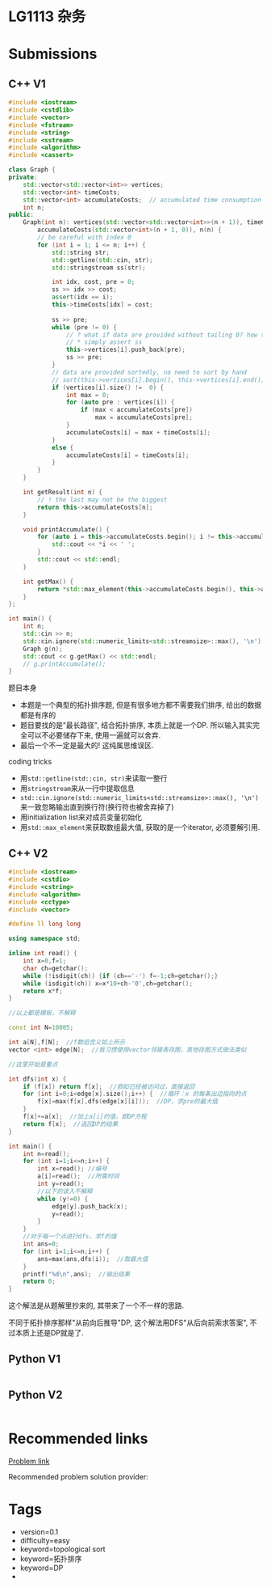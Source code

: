 # LG1113 杂务

# Submissions

## C++ V1

```C++
#include <iostream>
#include <cstdlib>
#include <vector>
#include <fstream>
#include <string>
#include <sstream>
#include <algorithm>
#include <cassert>

class Graph {
private:
    std::vector<std::vector<int>> vertices;
    std::vector<int> timeCosts;
    std::vector<int> accumulateCosts;  // accumulated time consumption until this job finishes
    int n;
public:
    Graph(int n): vertices(std::vector<std::vector<int>>(n + 1)), timeCosts(std::vector<int>(n + 1)), 
        accumulateCosts(std::vector<int>(n + 1, 0)), n(n) {
        // be careful with index 0
        for (int i = 1; i <= n; i++) {
            std::string str;
            std::getline(std::cin, str);
            std::stringstream ss(str);

            int idx, cost, pre = 0;
            ss >> idx >> cost;
            assert(idx == i);
            this->timeCosts[idx] = cost;
            
            ss >> pre;
            while (pre != 0) {
                // ? what if data are provided without tailing 0? how to detect ending?
                // * simply assert ss
                this->vertices[i].push_back(pre);
                ss >> pre;
            }
            // data are provided sortedly, no need to sort by hand
            // sort(this->vertices[i].begin(), this->vertices[i].end());
            if (vertices[i].size() !=  0) {
                int max = 0;
                for (auto pre : vertices[i]) {
                    if (max < accumulateCosts[pre])
                        max = accumulateCosts[pre];
                }
                accumulateCosts[i] = max + timeCosts[i];
            }
            else {
                accumulateCosts[i] = timeCosts[i];
            }
        }
    }

    int getResult(int n) {
        // ! the last may not be the biggest
        return this->accumulateCosts[n];
    }

    void printAccumulate() {
        for (auto i = this->accumulateCosts.begin(); i != this->accumulateCosts.end(); i++) {
            std::cout << *i << ' ';
        }
        std::cout << std::endl;
    }

    int getMax() {
        return *std::max_element(this->accumulateCosts.begin(), this->accumulateCosts.end());
    }
};

int main() {
    int n;
    std::cin >> n;
    std::cin.ignore(std::numeric_limits<std::streamsize>::max(), '\n');
    Graph g(n);
    std::cout << g.getMax() << std::endl;
    // g.printAccumulate();
}
```

题目本身

- 本题是一个典型的拓扑排序题, 但是有很多地方都不需要我们排序, 给出的数据都是有序的
- 题目要找的是"最长路径", 结合拓扑排序, 本质上就是一个DP. 所以输入其实完全可以不必要储存下来, 使用一遍就可以舍弃.
- 最后一个不一定是最大的! 这纯属思维误区.

coding tricks

- 用`std::getline(std::cin, str)`来读取一整行
- 用`stringstream`来从一行中提取信息
- `std::cin.ignore(std::numeric_limits<std::streamsize>::max(), '\n')`来一致忽略输出直到换行符(换行符也被舍弃掉了)
- 用initialization list来对成员变量初始化
- 用`std::max_element`来获取数组最大值, 获取的是一个iterator, 必须要解引用.



## C++ V2

```C++
#include <iostream>
#include <cstdio>
#include <cstring>
#include <algorithm>
#include <cctype>
#include <vector>

#define ll long long

using namespace std;

inline int read() {
	int x=0,f=1;
	char ch=getchar();
	while (!isdigit(ch)) {if (ch=='-') f=-1;ch=getchar();}
	while (isdigit(ch)) x=x*10+ch-'0',ch=getchar();
	return x*f;
}

//以上都是模板，不解释

const int N=10005;

int a[N],f[N];  //f数组含义如上所示
vector <int> edge[N];  //我习惯使用vector邻接表存图，其他存图方式做法类似

//这里开始是重点

int dfs(int x) {
	if (f[x]) return f[x];  //假如已经被访问过，直接返回
	for (int i=0;i<edge[x].size();i++) {  //循环：x 的每条出边指向的点
		f[x]=max(f[x],dfs(edge[x][i]));  //DP，求pre的最大值
	}
	f[x]+=a[x];  //加上a[i]的值，即DP方程
	return f[x];  //返回DP的结果
}

int main() {
	int n=read();
	for (int i=1;i<=n;i++) {
		int x=read(); //编号
		a[i]=read();  //所需时间
		int y=read();
        //以下的读入不解释
		while (y!=0) {
			edge[y].push_back(x);
			y=read();
		}
	}
    //对于每一个点进行dfs，求f的值
	int ans=0;
	for (int i=1;i<=n;i++) {
		ans=max(ans,dfs(i));  //取最大值
	}
	printf("%d\n",ans);  //输出结果
	return 0;
}
```

这个解法是从题解里抄来的, 其带来了一个不一样的思路.

不同于拓扑排序那样"从前向后推导"DP, 这个解法用DFS"从后向前索求答案", 不过本质上还是DP就是了.





## Python V1

```python
```



## Python V2

```python

```





# Recommended links

[Problem link]()

Recommended problem solution provider:



# Tags

- version=0.1
- difficulty=easy
- keyword=topological sort
- keyword=拓扑排序
- keyword=DP
- 